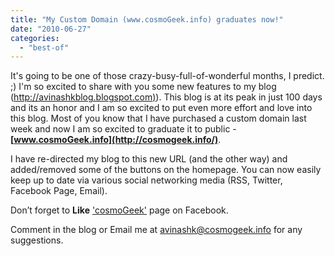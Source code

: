 ```yaml
---
title: "My Custom Domain (www.cosmoGeek.info) graduates now!"
date: "2010-06-27"
categories: 
  - "best-of"
---
```


It's going to be one of those crazy-busy-full-of-wonderful months, I predict. ;) I'm so excited to share with you some new features to my blog ([http://avinashkblog.blogspot.com)](http://avinashkblog.blogspot.com)). This blog is at its peak in just 100 days and its an honor and I am so excited to put even more effort and love into this blog. Most of you know that I have purchased a custom domain last week and now I am so excited to graduate it to public - **[www.cosmoGeek.info](http://cosmogeek.info/)**.

I have re-directed my blog to this new URL (and the other way) and added/removed some of the buttons on the homepage. You can now easily keep up to date via various social networking media (RSS, Twitter, Facebook Page, Email).

Don’t forget to **Like** ['cosmoGeek'](http://www.facebook.com/pages/cosmoGeek/132336730123446?ref=sgm) page on Facebook.

Comment in the blog or Email me at [avinashk@cosmogeek.info](mailto:avinashk@cosmogeek.info) for any suggestions.
